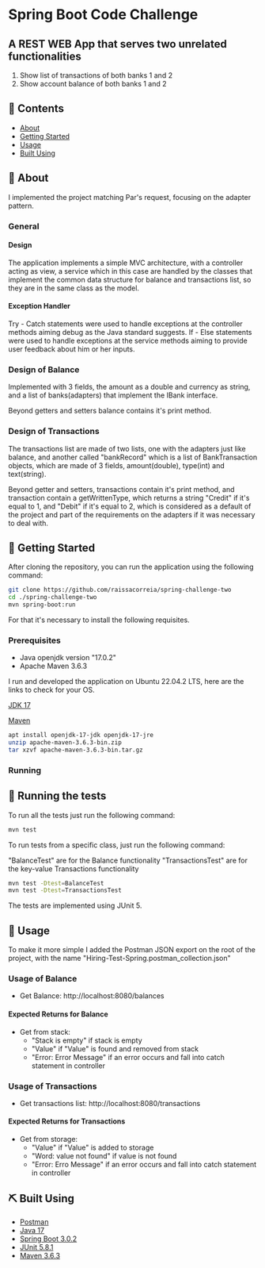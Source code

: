 # Spring Boot Code Challenge

## A REST WEB App that serves two unrelated functionalities

1) Show list of transactions of both banks 1 and 2
2) Show account balance of both banks 1 and 2

## 📝 Contents

- [About](#about)
- [Getting Started](#getting_started)
- [Usage](#usage)
- [Built Using](#built_using)

## 🧐 About <a name = "about"></a>
I implemented the project matching Par's request, focusing on the adapter pattern.

### General

#### Design

The application implements a simple MVC architecture, with a controller acting as view,
a service which in this case are handled by the classes that implement the common data structure for balance and transactions list, so they are in the same class as the model.

#### Exception Handler

Try - Catch statements were used to handle exceptions at the controller methods aiming debug as the Java standard suggests.
If - Else statements were used to handle exceptions at the service methods aiming to provide user feedback about him or her inputs.

### Design of Balance

Implemented with 3 fields, the amount as a double and currency as string, and a list of banks(adapters) that implement the IBank interface.

Beyond getters and setters balance contains it's print method.

### Design of Transactions

The transactions list are made of two lists, one with the adapters just like balance, and another called "bankRecord"
which is a list of BankTransaction objects, which are made of 3 fields, amount(double), type(int) and text(string).

Beyond getter and setters, transactions contain it's print method, and transaction contain a getWrittenType, which returns a string "Credit" if it's equal to 1, and "Debit" if it's equal to 2, which is considered as a default of the project and part of the requirements on the adapters if it was necessary to deal with.

## 🏁 Getting Started <a name = "getting_started"></a>

After cloning the repository, you can run the application using the following command:

```bash
git clone https://github.com/raissacorreia/spring-challenge-two
cd ./spring-challenge-two
mvn spring-boot:run
```

For that it's necessary to install the following requisites.

### Prerequisites

- Java openjdk version "17.0.2"
- Apache Maven 3.6.3

I run and developed the application on Ubuntu 22.04.2 LTS, here are the links to check for your OS.

[JDK 17](https://www.oracle.com/java/technologies/javase/jdk17-archive-downloads.html)

[Maven](https://maven.apache.org/)

```bash
apt install openjdk-17-jdk openjdk-17-jre
unzip apache-maven-3.6.3-bin.zip
tar xzvf apache-maven-3.6.3-bin.tar.gz
```

### Running

## 🔧 Running the tests <a name = "tests"></a>

To run all the tests just run the following command:

```bash
mvn test
```

To run tests from a specific class, just run the following command:

"BalanceTest" are for the Balance functionality
"TransactionsTest" are for the key-value Transactions functionality

```bash
mvn test -Dtest=BalanceTest
mvn test -Dtest=TransactionsTest
```

The tests are implemented using JUnit 5.

## 🎈 Usage <a name="usage"></a>

To make it more simple I added the Postman JSON export on the root of the project, with the name
"Hiring-Test-Spring.postman_collection.json"

### Usage of Balance

- Get Balance: http://localhost:8080/balances

#### Expected Returns for Balance

- Get from stack:
  - "Stack is empty" if stack is empty
  - "Value" if "Value" is found and removed from stack
  - "Error: Error Message" if an error occurs and fall into catch statement in controller

### Usage of Transactions

- Get transactions list: http://localhost:8080/transactions

#### Expected Returns for Transactions

- Get from storage:
  - "Value" if "Value" is added to storage
  - "Word: value not found" if value is not found
  - "Error: Erro Message" if an error occurs and fall into catch statement in controller

## ⛏️ Built Using <a name = "built_using"></a>

- [Postman](https://www.postman.com/)
- [Java 17](https://docs.oracle.com/en/java/javase/17/docs/api/index.html)
- [Spring Boot 3.0.2](https://spring.io/projects/spring-boot)
- [JUnit 5.8.1](https://junit.org/junit5/)
- [Maven 3.6.3](https://maven.apache.org/guides/index.html)

